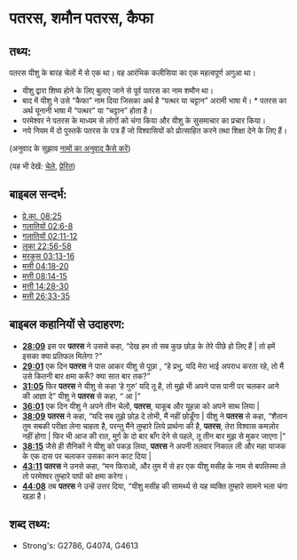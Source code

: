 # पतरस, शमौन पतरस, कैफा #

## तथ्य: ##

पतरस यीशु के बारह चेलों में से एक था। वह आरंभिक कलीसिया का एक महत्वपूर्ण अगुआ था।

* यीशु द्वारा शिष्य होने के लिए बुलाए जाने से पूर्व पतरस का नाम शमौन था।
* बाद में यीशु ने उसे “कैफा” नाम दिया जिसका अर्थ है “पत्थर या चट्टान” अरामी भाषा में। * पतरस का अर्थ यूनानी भाषा में “पत्थर” या “चट्टान” होता है। 
* परमेश्वर ने पतरस के माध्यम से लोगों को चंगा किया और यीशु के सुसमाचार का प्रचार किया।
* नये नियम में दो पुस्तकें पतरस के पत्र हैं जो विश्वासियों को प्रोत्साहित करने तथा शिक्षा देने के लिए हैं।

(अनुवाद के सुझाव [नामों का अनुवाद कैसे करें](rc://en/ta/man/translate/translate-names))

(यह भी देखें: [चेले](../kt/disciple.md), [प्रेरित](../kt/apostle.md))

## बाइबल सन्दर्भ: ##

* [प्रे.का. 08:25](rc://en/tn/help/act/08/25)
* [गलातियों 02:6-8](rc://en/tn/help/gal/02/06)
* [गलातियों 02:11-12](rc://en/tn/help/gal/02/11)
* [लूका 22:56-58](rc://en/tn/help/luk/22/56)
* [मरकुस 03:13-16](rc://en/tn/help/mrk/03/13)
* [मत्ती 04:18-20](rc://en/tn/help/mat/04/18)
* [मत्ती 08:14-15](rc://en/tn/help/mat/08/14)
* [मत्ती 14:28-30](rc://en/tn/help/mat/14/28)
* [मत्ती 26:33-35](rc://en/tn/help/mat/26/33)

## बाइबल कहानियों से उदाहरण: ##

  * __[28:09](rc://en/tn/help/obs/28/09)__ इस पर __पतरस__ ने उससे कहा, “देख हम तो सब कुछ छोड़ के तेरे पीछे हो लिए हैं | तो हमें इसका क्या प्रतिफल मिलेगा ?”
  * __[29:01](rc://en/tn/help/obs/29/01)__ एक दिन __पतरस__ ने पास आकर यीशु से पूछा , “हे प्रभु, यदि मेरा भाई अपराध करता रहे, तो मैं उसे कितनी बार क्षमा करूँ? क्या सात बार तक?” 
  * __[31:05](rc://en/tn/help/obs/31/05)__ फिर __पतरस__ ने यीशु से कहा ‘हे गुरु’ यदि तू है, तो मुझे भी अपने पास पानी पर चलकर आने की आज्ञा दे” यीशु ने __पतरस__ से कहा, “ आ |”
  * __[36:01](rc://en/tn/help/obs/36/01)__ एक दिन यीशु ने अपने तीन चेलों, __पतरस__, याकूब और यूहन्ना को अपने साथ लिया |
  * __[38:09](rc://en/tn/help/obs/38/09)__ __पतरस__ ने कहा, “यदि सब तुझे छोड़ दे तोभी, मैं नहीं छोडूँगा | यीशु ने __पतरस__ से कहा, “शैतान तुम सबकी परीक्षा लेना चाहता है, परन्तु मैंने तुम्हारे लिये प्रार्थना की है, __पतरस__, तेरा विश्वास कमज़ोर नहीं होगा | फिर भी आज की रात, मुर्ग़ के दो बार बाँग देने से पहले, तू तीन बार मुझ से मुकर जाएगा |”
  * __[38:15](rc://en/tn/help/obs/38/15)__ जैसे ही सैनिकों ने यीशु को पकड़ लिया, __पतरस__ ने अपनी तलवार निकाल ली और महा याजक के एक दास पर चलाकर उसका कान काट दिया | 
  * __[43:11](rc://en/tn/help/obs/43/11)__ __पतरस__ ने उनसे कहा, “मन फिराओ, और तुम में से हर एक यीशु मसीह के नाम से बपतिस्मा ले तो परमेश्वर तुम्हारे पापों को क्षमा करेगा।
  * __[44:08](rc://en/tn/help/obs/44/08)__ तब __पतरस__ ने उन्हें उत्तर दिया, “यीशु मसीह की सामर्थ्य से यह व्यक्ति तुम्हारे सामने भला चंगा खड़ा है।

## शब्द तथ्य: ##

* Strong's: G2786, G4074, G4613
